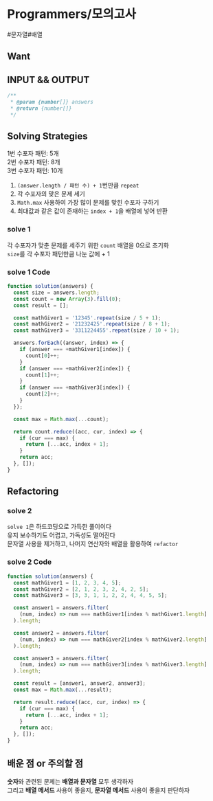 # Programmers/모의고사

#문자열#배열

## Want

## INPUT && OUTPUT

```js
/**
 * @param {number[]} answers
 * @return {number[]}
 */
```

## Solving Strategies

1번 수포자 패턴: 5개  
2번 수포자 패턴: 8개  
3번 수포자 패턴: 10개

1. `(answer.length / 패턴 수) + 1`번만큼 `repeat`
2. 각 수포자의 맞은 문제 세기
3. `Math.max` 사용하여 가장 많이 문제를 맞힌 수포자 구하기
4. 최대값과 같은 값이 존재하는 `index + 1`을 배열에 넣어 반환

### solve 1

각 수포자가 맞춘 문제를 세주기 위한 `count` 배열을 0으로 초기화  
`size`를 각 수포자 패턴만큼 나눈 값에 + 1

### solve 1 Code

```js
function solution(answers) {
  const size = answers.length;
  const count = new Array(3).fill(0);
  const result = [];

  const mathGiver1 = '12345'.repeat(size / 5 + 1);
  const mathGiver2 = '21232425'.repeat(size / 8 + 1);
  const mathGiver3 = '3311224455'.repeat(size / 10 + 1);

  answers.forEach((answer, index) => {
    if (answer === +mathGiver1[index]) {
      count[0]++;
    }
    if (answer === +mathGiver2[index]) {
      count[1]++;
    }
    if (answer === +mathGiver3[index]) {
      count[2]++;
    }
  });

  const max = Math.max(...count);

  return count.reduce((acc, cur, index) => {
    if (cur === max) {
      return [...acc, index + 1];
    }
    return acc;
  }, []);
}
```

## Refactoring

### solve 2

`solve 1`은 하드코딩으로 가득한 풀이이다  
유지 보수하기도 어렵고, 가독성도 떨어진다  
문자열 사용을 제거하고, 나머지 연산자와 배열을 활용하여 `refactor`

### solve 2 Code

```js
function solution(answers) {
  const mathGiver1 = [1, 2, 3, 4, 5];
  const mathGiver2 = [2, 1, 2, 3, 2, 4, 2, 5];
  const mathGiver3 = [3, 3, 1, 1, 2, 2, 4, 4, 5, 5];

  const answer1 = answers.filter(
    (num, index) => num === mathGiver1[index % mathGiver1.length]
  ).length;

  const answer2 = answers.filter(
    (num, index) => num === mathGiver2[index % mathGiver2.length]
  ).length;

  const answer3 = answers.filter(
    (num, index) => num === mathGiver3[index % mathGiver3.length]
  ).length;

  const result = [answer1, answer2, answer3];
  const max = Math.max(...result);

  return result.reduce((acc, cur, index) => {
    if (cur === max) {
      return [...acc, index + 1];
    }
    return acc;
  }, []);
}
```

## 배운 점 or 주의할 점

**숫자**와 관련된 문제는 **배열과 문자열** 모두 생각하자  
그리고 **배열 메서드** 사용이 좋을지, **문자열 메서드** 사용이 좋을지 판단하자
